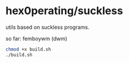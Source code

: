 # hex0perating/suckless

utils based on suckless programs.

so far: femboywm (dwm)

```bash
chmod +x build.sh
./build.sh
```
